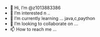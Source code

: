 - 👋 Hi, I’m @z1013883386
- 👀 I’m interested n ..
- 🌱 I’m currently learning ... java,c,paython
- 💞️ I’m looking to collaborate on ...
- 📫 How to reach me ...

<!---
z1013883386/z1013883386 is a ✨ special ✨ repository because its `README.md` (this file) appears on your GitHub profile.
You can click the Preview link to take a look at your changes.
--->

